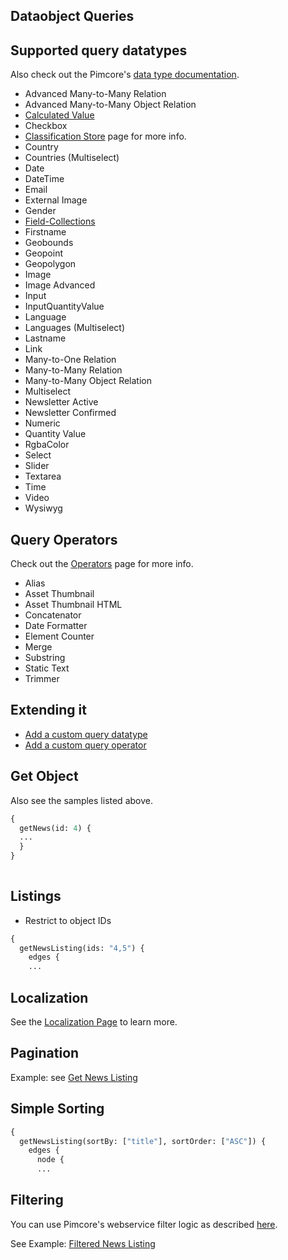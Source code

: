 ## Dataobject Queries

## Supported query datatypes

Also check out the Pimcore's [data type documentation](https://pimcore.com/docs/5.x/Development_Documentation/Objects/Object_Classes/Data_Types/index.html). 

* Advanced Many-to-Many Relation
* Advanced Many-to-Many Object Relation
* [Calculated Value](https://pimcore.com/docs/5.x/Development_Documentation/Objects/Object_Classes/Data_Types/Calculated_Value_Type.html)
* Checkbox
* [Classification Store](ClassificationStore.md) page for more info.
* Country
* Countries (Multiselect)
* Date
* DateTime
* Email
* External Image
* Gender
* [Field-Collections](https://pimcore.com/docs/5.x/Development_Documentation/Objects/Object_Classes/Data_Types/Fieldcollections.html)
* Firstname
* Geobounds
* Geopoint
* Geopolygon
* Image
* Image Advanced
* Input
* InputQuantityValue
* Language
* Languages (Multiselect)
* Lastname
* Link
* Many-to-One Relation
* Many-to-Many Relation
* Many-to-Many Object Relation
* Multiselect
* Newsletter Active
* Newsletter Confirmed
* Numeric
* Quantity Value
* RgbaColor
* Select
* Slider
* Textarea
* Time
* Video
* Wysiwyg

## Query Operators

Check out the [Operators](Operators.md) page for more info.

* Alias
* Asset Thumbnail
* Asset Thumbnail HTML
* Concatenator
* Date Formatter
* Element Counter
* Merge
* Substring
* Static Text
* Trimmer

## Extending it
* [Add a custom query datatype](./AddCustomQueryDatatype.md)
* [Add a custom query operator](./AddCustomQueryOperator.md)

## Get Object

Also see the samples listed above.

```graphql
{
  getNews(id: 4) {
  ...
  }
} 
    
```

## Listings

* Restrict to object IDs

```graphql
{
  getNewsListing(ids: "4,5") {
    edges {
    ...
```

## Localization

See the [Localization Page](Localization.md) to learn more.
 
 
## Pagination

Example:
see [Get News Listing](querysamples/Sample2.md)

## Simple Sorting
```graphql
{
  getNewsListing(sortBy: ["title"], sortOrder: ["ASC"]) {
    edges {
      node {
      ...
```

## Filtering

You can use Pimcore's webservice filter logic
as described [here](https://pimcore.com/docs/5.x/Development_Documentation/Web_Services/Query_Filters.html).

See Example: [Filtered News Listing](Filtering.md)

